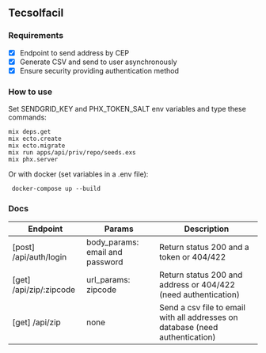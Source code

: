 ## Tecsolfacil

### Requirements
- [X] Endpoint to send address by CEP
- [X] Generate CSV and send to user asynchronously
- [X] Ensure security providing authentication method

### How to use
Set SENDGRID_KEY and PHX_TOKEN_SALT env variables and type these commands:

```
mix deps.get
mix ecto.create
mix ecto.migrate
mix run apps/api/priv/repo/seeds.exs
mix phx.server
```
Or with docker (set variables in a .env file):

```
 docker-compose up --build
```

### Docs
|Endpoint |Params |Description
|---------|-------|-----------
|[post] /api/auth/login|body_params: email and password|Return status 200 and a token or 404/422
|[get] /api/zip/:zipcode|url_params: zipcode|Return status 200 and address or 404/422 (need authentication)
|[get] /api/zip|none|Send a csv file to email with all addresses on database (need authentication)
